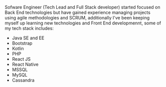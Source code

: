Sofware Engineer (Tech Lead and Full Stack developer) started focused on Back End technologies but have gained experience managing projects using agile methodologies and SCRUM, additionally I've been keeping myself up learning new technologies and Front End developmennt, some of my tech stack includes:
- Java SE and EE
- Bootstrap
- Kotlin
- PHP
- React JS
- React Native
- MSSQL
- MySQL
- Cassandra
